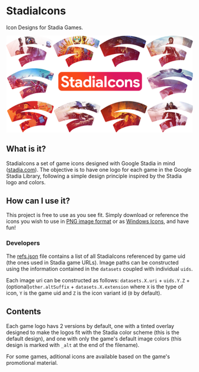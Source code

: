 # StadiaIcons
Icon Designs for Stadia Games.

![StadiaIcons header image](Header.png)

## What is it?
StadiaIcons a set of game icons designed with Google Stadia in mind ([stadia.com](https://stadia.com)). The objective is to have one logo for each game in the Google Stadia Library, following a simple design principle inspired by the Stadia logo and colors.

## How can I use it?
This project is free to use as you see fit. Simply download or reference the icons you wish to use in [PNG image format](/Images) or as [Windows Icons](/Icons), and have fun!

### Developers
The [refs.json](refs.json) file contains a list of all StadiaIcons referenced by game uid (the ones used in Stadia game URLs). Image paths can be constructed using the information contained in the `datasets` coupled with individual `uids`.

Each image uri can be constructed as follows: `datasets.X.uri` + `uids.Y.Z` + (optional)`other.altSuffix` + `datasets.X.extension` where `X` is the type of icon, `Y` is the game uid and `Z` is the icon variant id (`0` by default).

## Contents
Each game logo havs 2 versions by default, one with a tinted overlay designed to make the logos fit with the Stadia color scheme (this is the default design), and one with only the game's default image colors (this design is marked with `_alt` at the end of the filename).

For some games, aditional icons are available based on the game's promotional material.